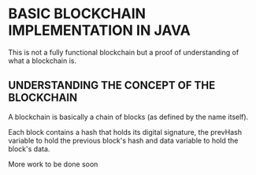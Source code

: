 # BASIC BLOCKCHAIN IMPLEMENTATION IN JAVA

This is not a fully functional blockchain but a proof of understanding of what a blockchain is.

## UNDERSTANDING THE CONCEPT OF THE BLOCKCHAIN

A blockchain is basically a chain of blocks (as defined by the name itself).

Each block contains a hash that holds its digital signature, the prevHash variable to hold the previous block's hash and data variable to hold the block's data.

More work to be done soon
